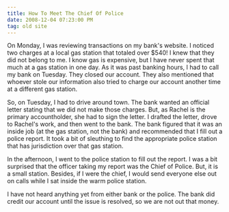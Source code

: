 ```yaml
---
title: How To Meet The Chief Of Police
date: 2008-12-04 07:23:00 PM
tag: old site
---
```


On Monday, I was reviewing transactions on my bank's website. I noticed two charges at a local gas station that totaled over $540! I knew that they did not belong to me. I know gas is expensive, but I have never spent that much at a gas station in one day. As it was past banking hours, I had to call my bank on Tuesday. They closed our account. They also mentioned that whoever stole our information also tried to charge our account another time at a different gas station.

So, on Tuesday, I had to drive around town. The bank wanted an official letter stating that we did not make those charges. But, as Rachel is the primary accountholder, she had to sign the letter. I drafted the letter, drove to Rachel's work, and then went to the bank. The bank figured that it was an inside job (at the gas station, not the bank) and recommended that I fill out a police report. It took a bit of sleuthing to find the appropriate police station that has jurisdiction over that gas station.

In the afternoon, I went to the police station to fill out the report. I was a bit surprised that the officer taking my report was the Chief of Police. But, it is a small station. Besides, if I were the chief, I would send everyone else out on calls while I sat inside the warm police station.

I have not heard anything yet from either bank or the police. The bank did credit our account until the issue is resolved, so we are not out that money.

